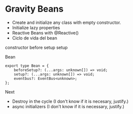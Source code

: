 # Gravity Beans

- Create and initialize any class with empty constructor.
- Initialize lazy properties
- Reactive Beans with @Reactive()
- Ciclo de vida del bean

constructor
before setup
setup


Bean 

```
export type Bean = {
    beforeSetup?: (...args: unknown[]) => void;
    setup?: (...args: unknown[]) => void;
    eventbus?: EventBus<unknown>;
};
```


Next
- Destroy in the cycle (I don't know if it is necesary, justify.)
- async initializers (I don't know if it is necessary, justify.)